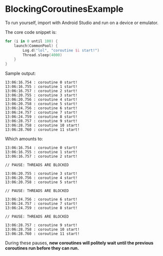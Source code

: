 # BlockingCoroutinesExample
To run yourself, import with Android Studio and run on a device or emulator.

The core code snippet is:
```kotlin
for (i in 0 until 100) {
    launch(CommonPool) {
        Log.d("lol", "coroutine $i start!")
        Thread.sleep(4000)
    }
}
```

Sample output:
```
13:06:16.754 : coroutine 0 start!
13:06:16.755 : coroutine 1 start!
13:06:16.757 : coroutine 2 start!
13:06:20.755 : coroutine 3 start!
13:06:20.756 : coroutine 4 start!
13:06:20.758 : coroutine 5 start!
13:06:24.756 : coroutine 6 start!
13:06:24.757 : coroutine 7 start!
13:06:24.759 : coroutine 8 start!
13:06:28.757 : coroutine 9 start!
13:06:28.758 : coroutine 10 start!
13:06:28.760 : coroutine 11 start!
```

Which amounts to:
```
13:06:16.754 : coroutine 0 start!
13:06:16.755 : coroutine 1 start!
13:06:16.757 : coroutine 2 start!

// PAUSE: THREADS ARE BLOCKED

13:06:20.755 : coroutine 3 start!
13:06:20.756 : coroutine 4 start!
13:06:20.758 : coroutine 5 start!

// PAUSE: THREADS ARE BLOCKED

13:06:24.756 : coroutine 6 start!
13:06:24.757 : coroutine 7 start!
13:06:24.759 : coroutine 8 start!

// PAUSE: THREADS ARE BLOCKED

13:06:28.757 : coroutine 9 start!
13:06:28.758 : coroutine 10 start!
13:06:28.760 : coroutine 11 start!
```

During these pauses, **new coroutines will politely wait until the previous
coroutines run before they can run.**
